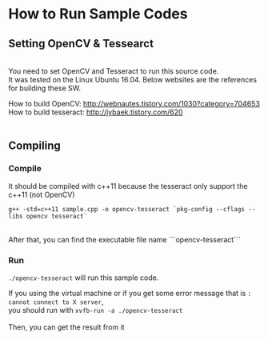 # How to Run Sample Codes

## Setting OpenCV & Tessearct

<br>
You need to set OpenCV and Tesseract to run this source code. <br>
It was tested on the Linux Ubuntu 16.04. Below websites are the references for building these SW. <br>

How to build OpenCV: <http://webnautes.tistory.com/1030?category=704653> <br>
How to build tesseract: <http://jybaek.tistory.com/620> <br>
<br>

## Compiling

### Compile

It should be compiled with c++11 because the tesseract only support the c++11 (not OpenCV)
```
g++ -std=c++11 sample.cpp -o opencv-tesseract `pkg-config --cflags --libs opencv tesseract`
```
<br>
After that, you can find the executable file name ```opencv-tesseract``` <br>

### Run

```./opencv-tesseract``` will run this sample code. <br>

If you using the virtual machine or if you get some error message that is ```: cannot connect to X server```, <br>
you should run with ```xvfb-run -a ./opencv-tesseract``` 
<br><br>
Then, you can get the result from it


<br>



